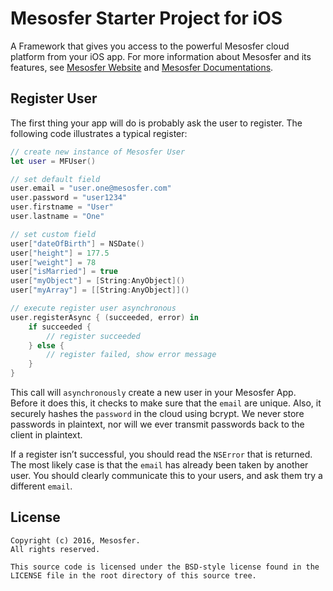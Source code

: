 # Mesosfer Starter Project for iOS #


A Framework that gives you access to the powerful Mesosfer cloud platform from your iOS app. 
For more information about Mesosfer and its features, see [Mesosfer Website][mesosfer.com] and [Mesosfer Documentations][docs].

## Register User
The first thing your app will do is probably ask the user to register. The following code illustrates a typical register:

```swift
// create new instance of Mesosfer User
let user = MFUser()

// set default field
user.email = "user.one@mesosfer.com"
user.password = "user1234"
user.firstname = "User"
user.lastname = "One"

// set custom field
user["dateOfBirth"] = NSDate()
user["height"] = 177.5
user["weight"] = 78
user["isMarried"] = true
user["myObject"] = [String:AnyObject]()
user["myArray"] = [[String:AnyObject]]()

// execute register user asynchronous
user.registerAsync { (succeeded, error) in
    if succeeded {
        // register succeeded
    } else {
        // register failed, show error message
    }
}
```

This call will `asynchronously` create a new user in your Mesosfer App. Before it does this, it checks to make sure that the `email` are unique. Also, it securely hashes the `password` in the cloud using bcrypt. We never store passwords in plaintext, nor will we ever transmit passwords back to the client in plaintext.

If a register isn’t successful, you should read the `NSError` that is returned. The most likely case is that the `email` has already been taken by another user. You should clearly communicate this to your users, and ask them try a different `email`.

## License
    Copyright (c) 2016, Mesosfer.
    All rights reserved.

    This source code is licensed under the BSD-style license found in the
    LICENSE file in the root directory of this source tree.

[mesosfer.com]:https://mesosfer.com
[docs]:https://docs.mesosfer.com/
[cloud]:https://cloud.mesosfer.com/
[framework]:https://github.com/mesosfer/Mesosfer-Android/releases/latest
